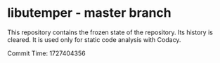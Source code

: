 # libutemper - master branch

This repository contains the frozen state of the repository.
Its history is cleared. It is used only for static code
analysis with Codacy.

Commit Time: 1727404356